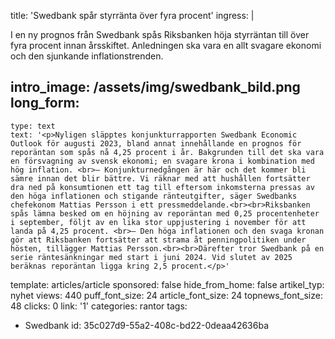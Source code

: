 title: 'Swedbank spår styrränta över fyra procent'
ingress: |
  <p>I en ny prognos från Swedbank spås Riksbanken höja styrräntan till över fyra procent innan årsskiftet. Anledningen ska vara en allt svagare ekonomi och den sjunkande inflationstrenden.
  </p>
  
intro_image: /assets/img/swedbank_bild.png
long_form:
  -
    type: text
    text: '<p>Nyligen släpptes konjunkturrapporten Swedbank Economic Outlook för augusti 2023, bland annat innehållande en prognos för reporäntan som spås nå 4,25 procent i år. Bakgrunden till det ska vara en försvagning av svensk ekonomi; en svagare krona i kombination med hög inflation. <br>– Konjunkturnedgången är här och det kommer bli sämre innan det blir bättre. Vi räknar med att hushållen fortsätter dra ned på konsumtionen ett tag till eftersom inkomsterna pressas av den höga inflationen och stigande ränteutgifter, säger Swedbanks chefekonom Mattias Persson i ett pressmeddelande.<br><br>Riksbanken spås lämna besked om en höjning av reporäntan med 0,25 procentenheter i september, följt av en lika stor uppjustering i november för att landa på 4,25 procent. <br>– Den höga inflationen och den svaga kronan gör att Riksbanken fortsätter att strama åt penningpolitiken under hösten, tillägger Mattias Persson.<br><br>Därefter tror Swedbank på en serie räntesänkningar med start i juni 2024. Vid slutet av 2025 beräknas reporäntan ligga kring 2,5 procent.</p>'
template: articles/article
sponsored: false
hide_from_home: false
artikel_typ: nyhet
views: 440
puff_font_size: 24
article_font_size: 24
topnews_font_size: 48
clicks: 0
link: '1'
categories: rantor
tags:
  - Swedbank
id: 35c027d9-55a2-408c-bd22-0deaa42636ba
